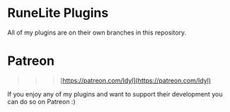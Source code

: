 # RuneLite Plugins

All of my plugins are on their own branches in this repository.

# Patreon

>>> [https://patreon.com/Idyl](https://patreon.com/Idyl)

If you enjoy any of my plugins and want to support their development you can do so on Patreon :)
